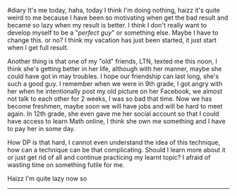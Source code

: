 #diary
It's me today, haha, today I think I'm doing nothing, haizz it's quite weird to me because I have been so motivating when get the bad result and became so lazy when my result is better. I think I don't really want to develop myself to be a "*perfect guy*" or something else. Maybe I have to change this. or no? I think my vacation has just been started, it just start when I get full result.

Another thing is that one of my "old" friends, LTN, texted me this noon, I think she's getting better in her life, although with her manner, maybe she could have got in may troubles. I hope our friendship can last long, she's such a good guy. I remember when we were in 9th grade, I got angry with her when he intentionally post my old picture on her Facebook, we almost not talk to each other for 2 weeks, I was so bad that time. Now we has become freshmen, maybe soon we will have jobs and will be hard to meet again. In 12th grade, she even gave me her social account so that I could have access to learn Math online, I think she own me something and I have to pay her in some day. 

How DP is that hard, I cannot even understand the idea of this technique, how can a technique can be that complicating. Should I learn more about it or just get rid of all and continue practicing my learnt topic? I afraid of wasting time on something futile for me.

Haizz I'm quite lazy now so

--------------------------------------------------------------------------

